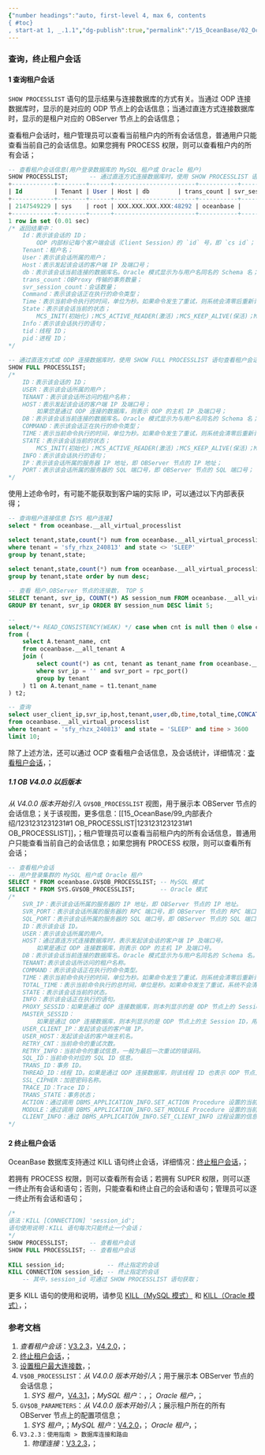 ```yaml
---
{"number headings":"auto, first-level 4, max 6, contents
{ #toc}
, start-at 1, _.1.1","dg-publish":true,"permalink":"/15_OceanBase/02_OceanBase 基本操作/01_数据库连接和路由/查询，终止租户会话/","dgPassFrontmatter":true}
---
```



### 查询，终止租户会话
#### 1 查询租户会话  

`SHOW PROCESSLIST` 语句的显示结果与连接数据库的方式有关。当通过 ODP 连接数据库时，显示的是对应的 ODP 节点上的会话信息；当通过直连方式连接数据库时，显示的是租户对应的 OBServer 节点上的会话信息；  

查看租户会话时，租户管理员可以查看当前租户内的所有会话信息，普通用户只能查看当前自己的会话信息。如果您拥有 PROCESS 权限，则可以查看租户内的所有会话；  
```sql  
-- 查看租户会话信息(用户登录数据库的 MySQL 租户或 Oracle 租户)  
SHOW PROCESSLIST;      -- 通过直连方式连接数据库时，使用 SHOW PROCESSLIST 语句查看租户会话 
+------------+--------+------+-----------------------+-----------+-------------+-------------------+-------------------+-------+-------+
| Id         | Tenant | User | Host | db        | trans_count | svr_session_count | state             | tid   | pid   |
+------------+--------+------+-----------------------+-----------+-------------+-------------------+-------------------+-------+-------+
| 2147549229 | sys    | root | XXX.XXX.XXX.XXX:48292 | oceanbase |          97 |                 1 | MCS_ACTIVE_READER | 14531 | 14531 |
+------------+--------+------+-----------------------+-----------+-------------+-------------------+-------------------+-------+-------+
1 row in set (0.01 sec)
/* 返回结果中：  
	Id：表示该会话的 ID；
		ODP 内部标记每个客户端会话（Client Session）的 `id` 号，即 `cs id`； 
	Tenant：租户名；
	User：表示该会话所属的用户；  
	Host：表示发起该会话的客户端 IP 及端口号；  
	db：表示该会话当前连接的数据库名。Oracle 模式显示为与用户名同名的 Schema 名；
	trans_count：OBProxy 传输的事务数量；
	svr_session_count：会话数量；  
	Command：表示该会话正在执行的命令类型；  
	Time：表示当前命令执行的时间，单位为秒。如果命令发生了重试，则系统会清零后重新计算；  
	State：表示该会话当前的状态；  
		MCS_INIT(初始化)；MCS_ACTIVE_READER(激活)；MCS_KEEP_ALIVE(保活)；MCS_HALF_CLOSE(半关闭)；MCS_CLOSED(已关闭)；  
	Info：表示该会话执行的语句；  
	tid：线程 ID；
	pid：进程 ID；
*/  
  
-- 通过直连方式或 ODP 连接数据库时，使用 SHOW FULL PROCESSLIST 语句查看租户会话  
SHOW FULL PROCESSLIST;  
/*  
	ID：表示该会话的 ID；  
	USER：表示该会话所属的用户；  
	TENANT：表示该会话所访问的租户名称；  
	HOST：表示发起该会话的客户端 IP 及端口号；  
		如果您是通过 ODP 连接的数据库，则表示 ODP 的主机 IP 及端口号； 
	DB：表示该会话当前连接的数据库名。Oracle 模式显示为与用户名同名的 Schema 名；  
	COMMAND：表示该会话正在执行的命令类型；  
	TIME：表示当前命令执行的时间，单位为秒。如果命令发生了重试，则系统会清零后重新计算  
	STATE：表示该会话当前的状态；  
		MCS_INIT(初始化)；MCS_ACTIVE_READER(激活)；MCS_KEEP_ALIVE(保活)；MCS_HALF_CLOSE(半关闭)；MCS_CLOSED(已关闭)；  
	INFO：表示该会话执行的语句；  
	IP：表示该会话所属的服务器 IP 地址，即 OBServer 节点的 IP 地址；  
	PORT：表示该会话所属的服务器的 SQL 端口号，即 OBServer 节点的 SQL 端口号；  
*/  
```  

使用上述命令时，有可能不能获取到客户端的实际 IP，可以通过以下内部表获得；
```sql
-- 查询租户连接信息【SYS 租户连接】
select * from oceanbase.__all_virtual_processlist

select tenant,state,count(*) num from oceanbase.__all_virtual_processlist  
where tenant = 'sfy_rhzx_240813' and state <> 'SLEEP'  
group by tenant,state;  
  
select tenant,state,count(*) num from oceanbase.__all_virtual_processlist  
group by tenant,state order by num desc;  

-- 查看 租户.OBServer 节点的连接数， TOP 5 
SELECT tenant, svr_ip, COUNT(*) AS session_num FROM oceanbase.__all_virtual_processlist 
GROUP BY tenant, svr_ip ORDER BY session_num DESC limit 5;

-- 
select/*+ READ_CONSISTENCY(WEAK) */ case when cnt is null then 0 else cnt end as cnt, tenant_name 
from (
	select A.tenant_name, cnt 
	from oceanbase.__all_tenant A 
	join (
		select count(*) as cnt, tenant as tenant_name from oceanbase.__all_virtual_processlist 
		where svr_ip = '' and svr_port = rpc_port() 
		group by tenant
	) t1 on A.tenant_name = t1.tenant_name
) t2;

-- 查询
select user_client_ip,svr_ip,host,tenant,user,db,time,total_time,CONCAT('KILL ', id,';') killsql  
from oceanbase.__all_virtual_processlist  
where tenant = 'sfy_rhzx_240813' and state = 'SLEEP' and time > 3600  
limit 10;
```

除了上述方法，还可以通过 OCP 查看租户会话信息，及会话统计，详细情况：[查看租户会话](https://www.oceanbase.com/docs/enterprise-oceanbase-database-cn-10000000000355595)，；  


##### 1.1 OB V4.0.0 以后版本
*从 V4.0.0 版本开始引入* `GV$OB_PROCESSLIST` 视图，用于展示本 OBServer 节点的会话信息；关于该视图，更多信息：[[15_OceanBase/99_内部表介绍/1231231231231#1 OB_PROCESSLIST\|1231231231231#1 OB_PROCESSLIST]]，；租户管理员可以查看当前租户内的所有会话信息，普通用户只能查看当前自己的会话信息；如果您拥有 PROCESS 权限，则可以查看所有会话；  

```sql  
-- 查看租户会话  
-- 用户登录集群的 MySQL 租户或 Oracle 租户  
SELECT * FROM oceanbase.GV$OB_PROCESSLIST; -- MySQL 模式  
SELECT * FROM SYS.GV$OB_PROCESSLIST;       -- Oracle 模式  
/*  
	SVR_IP：表示该会话所属的服务器的 IP 地址，即 OBServer 节点的 IP 地址。  
	SVR_PORT：表示该会话所属的服务器的 RPC 端口号，即 OBServer 节点的 RPC 端口号。  
	SQL_PORT：表示该会话所属的服务器的 SQL 端口号，即 OBServer 节点的 SQL 端口号。  
	ID：表示该会话 ID。  
	USER：表示该会话所属的用户。  
	HOST：通过直连方式连接数据库时，表示发起该会话的客户端 IP 及端口号。  
		如果是通过 ODP 连接数据库，则表示 ODP 的主机 IP 及端口号。  
	DB：表示该会话当前连接的数据库名。Oracle 模式显示为与用户名同名的 Schema 名。  
	TENANT:表示该会话所访问的租户名称。  
	COMMAND：表示该会话正在执行的命令类型。  
	TIME：表示当前命令执行的时间，单位为秒。如果命令发生了重试，则系统会清零后重新计算。  
	TOTAL_TIME：表示当前命令执行的总时间，单位是秒。如果命令发生了重试，系统不会清零。  
	STATE：表示该会话当前的状态。  
	INFO：表示该会话正在执行的语句。  
	PROXY_SESSID：如果是通过 ODP 连接数据库，则本列显示的是 ODP 节点上的 Session ID。否则显示为 NULL。  
	MASTER_SESSID：  
		如果是通过 ODP 连接数据库，则本列显示的是 ODP 节点上的主 Session ID，用于串联同一个 SQL 的多个子 Session。否则显示为 NULL；  
	USER_CLIENT_IP：发起该会话的客户端 IP。  
	USER_HOST：发起该会话的客户端主机名。  
	RETRY_CNT：当前命令的重试次数。  
	RETRY_INFO：当前命令的重试信息，一般为最后一次重试的错误码。  
	SQL_ID：当前命令对应的 SQL ID 信息。  
	TRANS_ID：事务 ID。  
	THREAD_ID：线程 ID。如果是通过 ODP 连接数据库，则该线程 ID 也表示 ODP 节点上的 Session ID。  
	SSL_CIPHER：加密密码名称。  
	TRACE_ID：Trace ID；  
	TRANS_STATE：事务状态；  
	ACTION：通过调用 DBMS_APPLICATION_INFO.SET_ACTION Procedure 设置的当前执行操作的名称；  
	MODULE：通过调用 DBMS_APPLICATION_INFO.SET_MODULE Procedure 设置的当前执行操作的名称；  
	CLIENT_INFO：通过 DBMS_APPLICATION_INFO.SET_CLIENT_INFO 过程设置的信息；  
*/  
```



#### 2 终止租户会话  

OceanBase 数据库支持通过 KILL 语句终止会话，详细情况：[终止租户会话](https://www.oceanbase.com/docs/enterprise-oceanbase-database-cn-10000000000355596)，；  

若拥有 PROCESS 权限，则可以查看所有会话；若拥有 SUPER 权限，则可以逐一终止所有会话和语句；否则，只能查看和终止自己的会话和语句；管理员可以逐一终止所有会话和语句；

```sql  
/*  
语法：KILL [CONNECTION] 'session_id';  
语句使用说明：KILL 语句每次只能终止一个会话；  
*/  
SHOW PROCESSLIST;      -- 查看租户会话  
SHOW FULL PROCESSLIST; -- 查看租户会话  
  
KILL session_id;            -- 终止指定的会话  
KILL CONNECTION session_id; -- 终止指定的会话  
	-- 其中，session_id 可通过 SHOW PROCESSLIST 语句获取；  
```  
更多 KILL 语句的使用和说明，请参见 [KILL（MySQL 模式）](https://www.oceanbase.com/docs/enterprise-oceanbase-database-cn-10000000000945551) 和 [KILL（Oracle 模式）](https://www.oceanbase.com/docs/enterprise-oceanbase-database-cn-10000000000947109)，；


### 参考文档
1. *查看租户会话*：[V3.2.3](https://www.oceanbase.com/docs/enterprise-oceanbase-database-cn-10000000000355595)，[V4.2.0](https://www.oceanbase.com/docs/common-oceanbase-database-cn-1000000000033317)，；
2. [终止租户会话](https://www.oceanbase.com/docs/enterprise-oceanbase-database-cn-10000000000355596)，；  
3. [设置租户最大连接数](https://www.oceanbase.com/docs/common-oceanbase-database-cn-1000000000033320)，；
4.  `V$OB_PROCESSLIST`：*从 V4.0.0 版本开始引入*；用于展示本 OBServer 节点的会话信息；
	1. *SYS 租户*，[V4.3.1](https://www.oceanbase.com/docs/common-oceanbase-database-cn-1000000000820297)，；*MySQL 租户*：，； *Oracle 租户*，；
5.  `GV$OB_PARAMETERS`：*从 V4.0.0 版本开始引入*；展示租户所在的所有 OBServer 节点上的配置项信息； 
	1. *SYS 租户*，；*MySQL 租户*：[V4.2.0](https://www.oceanbase.com/docs/common-oceanbase-database-cn-1000000000034573)，； *Oracle 租户*，；
6. `V3.2.3：使用指南 > 数据库连接和路由`
	1. *物理连接*：[V3.2.3](https://www.oceanbase.com/docs/enterprise-oceanbase-database-cn-10000000000354647)，；




